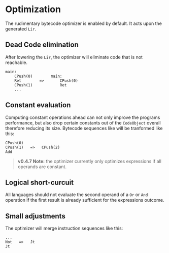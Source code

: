 # Optimization

The rudimentary bytecode optimizer is enabled by default. It acts upon the generated `Lir`.

## Dead Code elimination

After lowering the `Lir`, the optimizer will eliminate code that is not reachable.

``` lir
main:               
    CPush(0)        main:
    Ret        =>       CPush(0)
    CPush(1)            Ret
    ...
```

## Constant evaluation

Computing constant operations ahead can not only improve the programs performance, but also drop certain constants out of the `CodeObject` overall therefore reducing its size. Bytecode sequences like will be tranformed like this:

``` lir
CPush(0)
CPush(1)   =>   CPush(2)
Add
```

> **v0.4.7 Note:** the optimizer currently only optimizes expressions if all operands are constant.

## Logical short-curcuit

All languages should not evaluate the second operand of a `Or` or `And` operation if the first result is already sufficient for the expressions outcome.

## Small adjustments

The optimizer will merge instruction sequences like this:

``` lir
...
Not   =>   Jt
Jt
```
